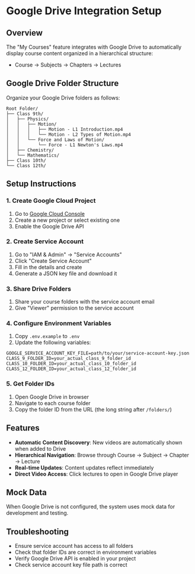 # Google Drive Integration Setup

## Overview
The "My Courses" feature integrates with Google Drive to automatically display course content organized in a hierarchical structure:
- Course → Subjects → Chapters → Lectures

## Google Drive Folder Structure
Organize your Google Drive folders as follows:
```
Root Folder/
├── Class 9th/
│   ├── Physics/
│   │   ├── Motion/
│   │   │   ├── Motion - L1 Introduction.mp4
│   │   │   └── Motion - L2 Types of Motion.mp4
│   │   └── Force and Laws of Motion/
│   │       └── Force - L1 Newton's Laws.mp4
│   ├── Chemistry/
│   └── Mathematics/
├── Class 10th/
└── Class 12th/
```

## Setup Instructions

### 1. Create Google Cloud Project
1. Go to [Google Cloud Console](https://console.cloud.google.com/)
2. Create a new project or select existing one
3. Enable the Google Drive API

### 2. Create Service Account
1. Go to "IAM & Admin" → "Service Accounts"
2. Click "Create Service Account"
3. Fill in the details and create
4. Generate a JSON key file and download it

### 3. Share Drive Folders
1. Share your course folders with the service account email
2. Give "Viewer" permission to the service account

### 4. Configure Environment Variables
1. Copy `.env.example` to `.env`
2. Update the following variables:
```env
GOOGLE_SERVICE_ACCOUNT_KEY_FILE=path/to/your/service-account-key.json
CLASS_9_FOLDER_ID=your_actual_class_9_folder_id
CLASS_10_FOLDER_ID=your_actual_class_10_folder_id
CLASS_12_FOLDER_ID=your_actual_class_12_folder_id
```

### 5. Get Folder IDs
1. Open Google Drive in browser
2. Navigate to each course folder
3. Copy the folder ID from the URL (the long string after `/folders/`)

## Features
- **Automatic Content Discovery**: New videos are automatically shown when added to Drive
- **Hierarchical Navigation**: Browse through Course → Subject → Chapter → Lecture
- **Real-time Updates**: Content updates reflect immediately
- **Direct Video Access**: Click lectures to open in Google Drive player

## Mock Data
When Google Drive is not configured, the system uses mock data for development and testing.

## Troubleshooting
- Ensure service account has access to all folders
- Check that folder IDs are correct in environment variables
- Verify Google Drive API is enabled in your project
- Check service account key file path is correct